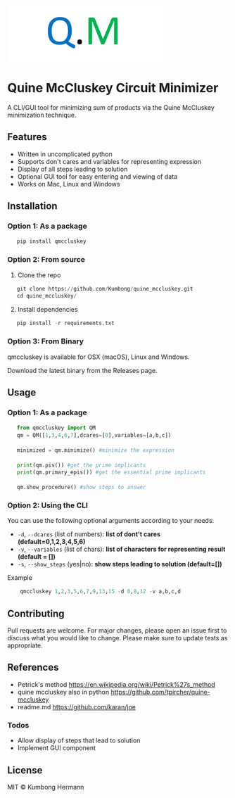 ![](assets/images/logo.png)

# Quine McCluskey Circuit Minimizer

A CLI/GUI tool for minimizing sum of products via the Quine McCluskey minimization technique. 

## Features
   * Written in uncomplicated python
   * Supports don't cares and variables for representing expression
   * Display of all steps leading to solution
   * Optional GUI tool for easy entering and viewing of data
   * Works on Mac, Linux and Windows
   
## Installation
### Option 1: As a package
```python
   pip install qmccluskey
```    
### Option 2: From source
1. Clone the repo
```python
   git clone https://github.com/Kumbong/quine_mccluskey.git
   cd quine_mccluskey/
```
2. Install dependencies
```python
   pip install -r requirements.txt
```
### Option 3: From Binary
qmccluskey is available for OSX (macOS), Linux and Windows.

Download the latest binary from the Releases page.

## Usage
### Option 1: As a package
```python
   from qmccluskey import QM
   qm = QM([1,3,4,6,7],dcares=[0],variables=[a,b,c])
   
   minimized = qm.minimize() #minimize the expression
   
   print(qm.pis()) #get the prime implicants
   print(qm.primary_epis()) #get the essential prime implicants
   
   qm.show_procedure() #show steps to answer
```

### Option 2: Using the CLI
You can use the following optional arguments according to your needs: 

   * `-d`, `--dcares` (list of numbers): **list of dont't cares (default=0,1,2,3,4,5,6)**
   * `-v`, `--variables` (list of chars): **list of characters for representing result (default = [])**
   * `-s`, `--show_steps` (yes|no): **show steps leading to solution (default=[])**
   
Example
```python
    qmccluskey 1,2,3,5,6,7,9,13,15 -d 0,8,12 -v a,b,c,d 
```


## Contributing
Pull requests are welcome. For major changes, please open an issue first to discuss what you would like to change.
Please make sure to update tests as appropriate.

## References
* Petrick's method 
    https://en.wikipedia.org/wiki/Petrick%27s_method
* quine mccluskey also in python
    https://github.com/tpircher/quine-mccluskey
* readme.md
    https://github.com/karan/joe

### Todos

 - Allow display of steps that lead to solution 
 - Implement GUI component



License
----

MIT &copy; Kumbong Hermann

